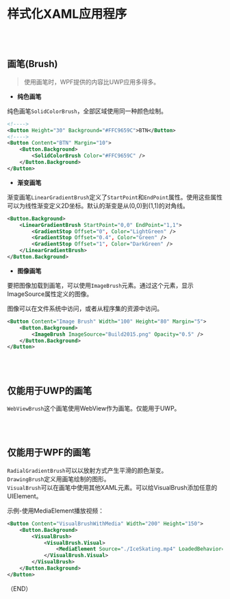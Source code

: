 # 样式化XAML应用程序    

<br />
<br />

## 画笔(Brush)    

> 使用画笔时，WPF提供的内容比UWP应用多得多。    

- **纯色画笔**    

纯色画笔`SolidColorBrush`，全部区域使用同一种颜色绘制。    

```XML  
<!---->
<Button Height="30" Background="#FFC9659C">BTN</Button>
<!---->
<Button Content="BTN" Margin="10">
    <Button.Background>
        <SolidColorBrush Color="#FFC9659C" />
    </Button.Background>
</Button>
```  

- **渐变画笔**    

渐变画笔`LinearGradientBrush`定义了`StartPoint`和`EndPoint`属性。使用这些属性可以为线性渐变定义2D坐标。默认的渐变是从(0,0)到(1,1)的对角线。    

```XML  
<Button.Background>
    <LinearGradientBrush StartPoint="0,0" EndPoint="1,1">
        <GradientStop Offset="0", Color="LightGreen" />
        <GradientStop Offset="0.4", Color="Green" />
        <GradientStop Offset="1", Color="DarkGreen" />
    </LinearGradientBrush>
</Button.Background>
```  

- **图像画笔**  

要把图像加载到画笔，可以使用`ImageBrush`元素。通过这个元素，显示ImageSource属性定义的图像。    

图像可以在文件系统中访问，或者从程序集的资源中访问。    

```XML  
<Button Content="Image Brush" Width="100" Height="80" Margin="5">
    <Button.Background>
        <ImageBrush ImageSource="Build2015.png" Opacity="0.5" />
    </Button.Background>
</Button>
```


<br />
<br />

## 仅能用于UWP的画笔  

`WebViewBrush`这个画笔使用WebView作为画笔。仅能用于UWP。    


<br />
<br />


## 仅能用于WPF的画笔    

`RadialGradientBrush`可以以放射方式产生平滑的颜色渐变。  
`DrawingBrush`定义用画笔绘制的图形。    
`VisualBrush`可以在画笔中使用其他XAML元素。可以给VisualBrush添加任意的UIElement。        


示例-使用MediaElement播放视频：  
```XML  
<Button Content="VisualBrushWithMedia" Width="200" Height="150">
    <Button.Background>
        <VisualBrush>
            <VisualBrush.Visual>
                <MediaElement Source="./IceSkating.mp4" LoadedBehavior="Play" />
            </VisualBrush.Visual>
        </VisualBrush>
    </Button.Background>
</Button>
```  




（END）  
